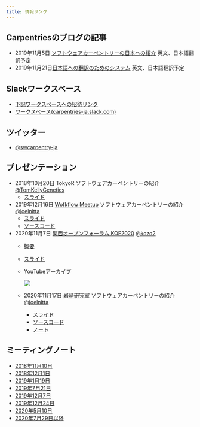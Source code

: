 ```yaml
---
title: 情報リンク
---
```


## Carpentriesのブログの記事

- 2019年11月5日 [ソフトウェアカーペントリーの日本への紹介](https://carpentries.org/blog/2019/11/local-team-japan/) 英文、日本語翻訳予定
- 2019年11月21日[日本語への翻訳のためのシステム](https://carpentries.org/blog/2019/11/translations-in-japanese/) 英文、日本語翻訳予定

## Slackワークスペース

- [下記ワークスペースへの招待リンク](https://join.slack.com/t/carpentries-ja/shared_invite/zt-14lt78mp3-HY1NmwOeKdEiqxDytl4djA)
- [ワークスペース(carpentries-ja.slack.com)](https://carpentries-ja.slack.com)

## ツイッター

- [@swcarpentry-ja](https://twitter.com/swcarpentry_ja)

## プレゼンテーション

- 2018年10月20日 TokyoR ソフトウェアカーペントリーの紹介 [@TomKellyGenetics](https://github.com/TomKellyGenetics)
  - [スライド](https://www.slideshare.net/Fridayitis/presentation-oct2018tokyo-r)
- 2019年12月16日 [Wofkflow Meetup](https://workflow-meetup-jp.github.io/) ソフトウェアカーペントリーの紹介 [@joelnitta](https://github.com/joelnitta)
  - [スライド](https://joelnitta.github.io/swc-trans-2019-12-16/#1)
  - [ソースコード](https://github.com/joelnitta/swc-trans-2019-12-16)
- 2020年11月7日 [関西オープンフォーラム KOF2020](https://www.k-of.jp/2020/) [@kozo2](https://github.com/kozo2)
  - [概要](https://k-of.jp/backend/session/1380)
  - [スライド](https://docs.google.com/presentation/d/1Or3HULEmJZT1P8AFSOl4C9JMfts-4T5FaMb0T9pVNZ8/edit#slide=id.p)
  - YouTubeアーカイブ

    [![](http://img.youtube.com/vi/8nRD6DkgkDw/0.jpg)](http://www.youtube.com/watch?v=8nRD6DkgkDw "KOF2020 ソフトウェア・カーペントリーで研究計算用のスキルを広めよう")
    
  - 2020年11月17日 [岩崎研究室](http://iwasakilab.bs.s.u-tokyo.ac.jp/) ソフトウェアカーペントリーの紹介 [@joelnitta](https://github.com/joelnitta)
    - [スライド](https://joelnitta.github.io/swc-trans-2020-11-17/#1)
    - [ソースコード](https://github.com/joelnitta/swc-trans-2020-11-17/)
    - [ノート](https://hackmd.io/TyLqI5dQTmqnnrH94mKn2A?view)
    
## ミーティングノート

- [2018年11月10日](https://docs.google.com/document/d/1a25dAWiWfNo5-ffe_VGFBdpx-n_O5D2HMYogpaGs1xE/edit)
- [2018年12月1日](https://docs.google.com/document/d/1iAmVtqdprjIgo8YercQg9wYwkNdkK4lyp24sL-pt5sA/edit)
- [2019年1月19日](https://docs.google.com/document/d/1CfjKSGpuZngPcSkZwV31XPhxtyruerX2pn_lUAP_GV0/edit)
- [2019年7月21日](https://docs.google.com/document/d/1WAnWp2s4tIXqo6a8EOABfWizoiPiRe6FI2PTTfNqtZs/edit)
- [2019年12月7日](https://docs.google.com/document/d/16IA3ChdGcs-VaPMr30FlSRXq88AVWSjsnqEcMHc9fqQ/edit)
- [2019年12月24日](https://hackmd.io/yX10jYXzSb-XVlgdApnOkQ?view)
- [2020年5月10日](https://docs.google.com/document/d/1dZR0DHtQ5udNU3gdEvnHv_18j5XuCoVpnDEpdjRDkt0/edit#heading=h.oq2lm1b7nze7)
- [2020年7月29日以降](https://docs.google.com/document/d/1guIoZ4a-Nrr-oaBTsbPcZsx6bN_n8jrHGVqGya9OVYA/edit#heading=h.lx3pjqndsni4)
